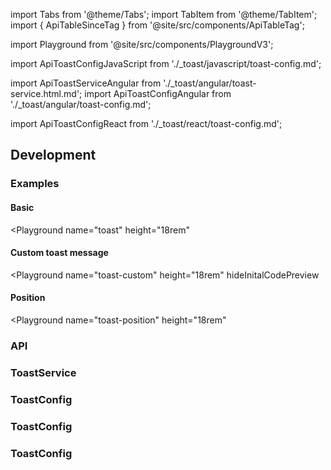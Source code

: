 import Tabs from '@theme/Tabs';
import TabItem from '@theme/TabItem';
import { ApiTableSinceTag } from '@site/src/components/ApiTableTag';

import Playground from '@site/src/components/PlaygroundV3';

import ApiToastConfigJavaScript from './\_toast/javascript/toast-config.md';

import ApiToastServiceAngular from './\_toast/angular/toast-service.html.md';
import ApiToastConfigAngular from './\_toast/angular/toast-config.md';

import ApiToastConfigReact from './\_toast/react/toast-config.md';

## Development

### Examples

#### Basic

<Playground
name="toast" height="18rem"

> </Playground>

#### Custom toast message

<Playground
name="toast-custom" height="18rem"
hideInitalCodePreview

> </Playground>

#### Position

<ApiTableSinceTag message="1.5.0" />

<Playground
name="toast-position" height="18rem"

> </Playground>

### API

<Tabs>
  <TabItem value="Angular">
    <h3>ToastService</h3>
    <ApiToastServiceAngular />
    <h3>ToastConfig</h3>
    <ApiToastConfigAngular />
  </TabItem>

  <TabItem value="React">
    <h3>ToastConfig</h3>
    <ApiToastConfigReact />
  </TabItem>

  <TabItem value="JavaScript">
    <h3>ToastConfig</h3>
    <ApiToastConfigJavaScript />
  </TabItem>
</Tabs>
